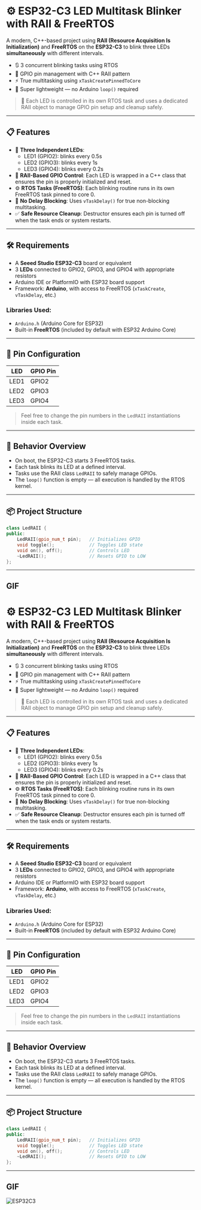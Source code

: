 # ⚙️ ESP32-C3 LED Multitask Blinker with RAII & FreeRTOS

A modern, C++-based project using **RAII (Resource Acquisition Is Initialization)** and **FreeRTOS** on the **ESP32-C3** to blink three LEDs **simultaneously** with different intervals.

- 🔃 3 concurrent blinking tasks using RTOS
- 🧠 GPIO pin management with C++ RAII pattern
- ⚡ True multitasking using `xTaskCreatePinnedToCore`
- 🚀 Super lightweight — no Arduino `loop()` required

> 🔧 Each LED is controlled in its own RTOS task and uses a dedicated RAII object to manage GPIO pin setup and cleanup safely.

---

## 📋 Features

- 🌈 **Three Independent LEDs**:
  - LED1 (GPIO2): blinks every 0.5s
  - LED2 (GPIO3): blinks every 1s
  - LED3 (GPIO4): blinks every 0.2s
- 🧱 **RAII-Based GPIO Control**: Each LED is wrapped in a C++ class that ensures the pin is properly initialized and reset.
- ⚙️ **RTOS Tasks (FreeRTOS)**: Each blinking routine runs in its own FreeRTOS task pinned to core 0.
- 🔄 **No Delay Blocking**: Uses `vTaskDelay()` for true non-blocking multitasking.
- ✅ **Safe Resource Cleanup**: Destructor ensures each pin is turned off when the task ends or system restarts.

---

## 🛠️ Requirements

- A **Seeed Studio ESP32-C3** board or equivalent
- 3 **LEDs** connected to GPIO2, GPIO3, and GPIO4 with appropriate resistors
- Arduino IDE or PlatformIO with ESP32 board support
- Framework: **Arduino**, with access to FreeRTOS (`xTaskCreate`, `vTaskDelay`, etc.)

### Libraries Used:
- `Arduino.h` (Arduino Core for ESP32)
- Built-in **FreeRTOS** (included by default with ESP32 Arduino Core)

---

## 🔩 Pin Configuration

| LED   | GPIO Pin |
|--------|-----------|
| LED1   | GPIO2     |
| LED2   | GPIO3     |
| LED3   | GPIO4     |

> Feel free to change the pin numbers in the `LedRAII` instantiations inside each task.

---

## 🧪 Behavior Overview

- On boot, the ESP32-C3 starts 3 FreeRTOS tasks.
- Each task blinks its LED at a defined interval.
- Tasks use the RAII class `LedRAII` to safely manage GPIOs.
- The `loop()` function is empty — all execution is handled by the RTOS kernel.

---

## 📦 Project Structure

```cpp
class LedRAII {
public:
    LedRAII(gpio_num_t pin);   // Initializes GPIO
    void toggle();             // Toggles LED state
    void on(), off();          // Controls LED
    ~LedRAII();                // Resets GPIO to LOW
};
```

---

## GIF
# ⚙️ ESP32-C3 LED Multitask Blinker with RAII & FreeRTOS

A modern, C++-based project using **RAII (Resource Acquisition Is Initialization)** and **FreeRTOS** on the **ESP32-C3** to blink three LEDs **simultaneously** with different intervals.

- 🔃 3 concurrent blinking tasks using RTOS
- 🧠 GPIO pin management with C++ RAII pattern
- ⚡ True multitasking using `xTaskCreatePinnedToCore`
- 🚀 Super lightweight — no Arduino `loop()` required

> 🔧 Each LED is controlled in its own RTOS task and uses a dedicated RAII object to manage GPIO pin setup and cleanup safely.

---

## 📋 Features

- 🌈 **Three Independent LEDs**:
  - LED1 (GPIO2): blinks every 0.5s
  - LED2 (GPIO3): blinks every 1s
  - LED3 (GPIO4): blinks every 0.2s
- 🧱 **RAII-Based GPIO Control**: Each LED is wrapped in a C++ class that ensures the pin is properly initialized and reset.
- ⚙️ **RTOS Tasks (FreeRTOS)**: Each blinking routine runs in its own FreeRTOS task pinned to core 0.
- 🔄 **No Delay Blocking**: Uses `vTaskDelay()` for true non-blocking multitasking.
- ✅ **Safe Resource Cleanup**: Destructor ensures each pin is turned off when the task ends or system restarts.

---

## 🛠️ Requirements

- A **Seeed Studio ESP32-C3** board or equivalent
- 3 **LEDs** connected to GPIO2, GPIO3, and GPIO4 with appropriate resistors
- Arduino IDE or PlatformIO with ESP32 board support
- Framework: **Arduino**, with access to FreeRTOS (`xTaskCreate`, `vTaskDelay`, etc.)

### Libraries Used:
- `Arduino.h` (Arduino Core for ESP32)
- Built-in **FreeRTOS** (included by default with ESP32 Arduino Core)

---

## 🔩 Pin Configuration

| LED   | GPIO Pin |
|--------|-----------|
| LED1   | GPIO2     |
| LED2   | GPIO3     |
| LED3   | GPIO4     |

> Feel free to change the pin numbers in the `LedRAII` instantiations inside each task.

---

## 🧪 Behavior Overview

- On boot, the ESP32-C3 starts 3 FreeRTOS tasks.
- Each task blinks its LED at a defined interval.
- Tasks use the RAII class `LedRAII` to safely manage GPIOs.
- The `loop()` function is empty — all execution is handled by the RTOS kernel.

---

## 📦 Project Structure

```cpp
class LedRAII {
public:
    LedRAII(gpio_num_t pin);   // Initializes GPIO
    void toggle();             // Toggles LED state
    void on(), off();          // Controls LED
    ~LedRAII();                // Resets GPIO to LOW
};
```

---

## GIF

![ESP32C3](https://github.com/user-attachments/assets/0cea0ecc-7887-4271-bb66-b738e96b36b0)

